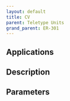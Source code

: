 ```yaml
---
layout: default
title: CV
parent: Teletype Units
grand_parent: ER-301
---
```


## Applications

## Description

## Parameters